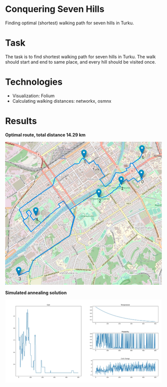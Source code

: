 # Conquering Seven Hills

Finding optimal (shortest) walking path for seven hills in Turku.

# Task

The task is to find shortest walking path for seven hills in Turku. The walk should start and end to same place, and every hill should be visited once.

# Technologies

- Visualization: Folium
- Calculating walking distances: networkx, osmnx

# Results

**Optimal route, total distance 14.29 km**

<p align="center">
<img src="results/optimal_route.jpg" width="800px" />
</p>

**Simulated annealing solution**

<p align="center">
<img src="results/simulated_annealing_solution.jpeg" width="800px" />
</p>

